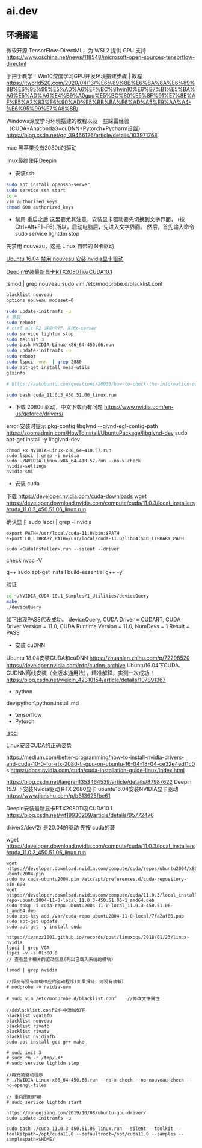 # ai.dev

## 环境搭建

微软开源 TensorFlow-DirectML，为 WSL2 提供 GPU 支持
https://www.oschina.net/news/118548/microsoft-open-sources-tensorflow-directml

手把手教学！Win10深度学习GPU开发环境搭建步骤 | 教程
https://itworld520.com/2020/04/13/%E6%89%8B%E6%8A%8A%E6%89%8B%E6%95%99%E5%AD%A6%EF%BC%81win10%E6%B7%B1%E5%BA%A6%E5%AD%A6%E4%B9%A0gpu%E5%BC%80%E5%8F%91%E7%8E%AF%E5%A2%83%E6%90%AD%E5%BB%BA%E6%AD%A5%E9%AA%A4-%E6%95%99%E7%A8%8B/

Windows深度学习环境搭建的教程以及一些踩雷经验（CUDA+Anaconda3+cuDNN+Pytorch+Pycharm设置）
https://blog.csdn.net/qq_39466126/article/details/103971768

mac 黑苹果没有2080ti的驱动

linux最终使用Deepin

+ 安装ssh
```bash
sudo apt install openssh-server 
sudo service ssh start
cd ~
vim authorized_keys
chmod 600 authorized_keys
```
+ 禁用
重启之后,这里要尤其注意，安装显卡驱动要先切换到文字界面，
(按Ctrl+Alt+F1~F6).所以，启动电脑后，先进入文字界面。 
然后，首先输入命令 sudo service lightdm stop

先禁用 nouveau，这是 Linux 自带的 N卡驱动

[Ubuntu 16.04 禁用 nouveau 安装 nvidia显卡驱动](https://blog.csdn.net/u012442845/article/details/78855573)

[Deepin安装最新显卡RTX2080Ti及CUDA10.1](https://blog.csdn.net/wf19930209/article/details/95772476)

lsmod | grep nouveau
sudo vim /etc/modprobe.d/blacklist.conf

```bash
blacklist nouveau
options nouveau modeset=0
```

```bash
sudo update-initramfs -u
# 重启
sudo reboot
# ctrl alt F2 进命令行，关闭x-server
sudo service lightdm stop
sudo telinit 3
sudo bash NVIDIA-Linux-x86_64-450.66.run
sudo update-initramfs -u
sudo reboot
sudo lspci -vnn  | grep 2080
sudo apt-get install mesa-utils
glxinfo

# https://askubuntu.com/questions/28033/how-to-check-the-information-of-current-installed-video-drivers

sudo bash cuda_11.0.3_450.51.06_linux.run 
```

+ 下载 2080ti 驱动，中文下载而有问题
https://www.nvidia.com/en-us/geforce/drivers/

error 安装时提示
pkg-config libglvnd
--glvnd-egl-config-path
https://zoomadmin.com/HowToInstall/UbuntuPackage/libglvnd-dev
sudo apt-get install -y libglvnd-dev

```
chmod +x NVIDIA-Linux-x86_64–410.57.run
sudo lspci | grep -i nvidia
sudo ./NVIDIA-Linux-x86_64–410.57.run --no-x-check
nvidia-settings
nvidia-smi
```

+ 安装 cuda

下载
https://developer.nvidia.com/cuda-downloads
wget https://developer.download.nvidia.com/compute/cuda/11.0.3/local_installers/cuda_11.0.3_450.51.06_linux.run

确认显卡
sudo lspci | grep -i nvidia

```.bashrc
export PATH=/usr/local/cuda-11.0/bin:$PATH
export LD_LIBRARY_PATH=/usr/local/cuda-11.0/lib64:$LD_LIBRARY_PATH
```
    sudo <CudaInstaller>.run --silent --driver
check
nvcc -V

g++
sudo apt-get install build-essential g++ -y

验证

```bash
cd ~/NVIDIA_CUDA-10.1_Samples/1_Utilities/deviceQuery
make
./deviceQuery
```

如下出现PASS代表成功。
deviceQuery, CUDA Driver = CUDART, CUDA Driver Version = 11.0, CUDA Runtime Version = 11.0, NumDevs = 1 Result = PASS

+ 安装 cuDNN
  
Ubuntu 18.04安装CUDA和cuDNN
https://zhuanlan.zhihu.com/p/72298520
https://developer.nvidia.com/rdp/cudnn-archive
Ubuntu16.04下CUDA、CUDNN离线安装（全版本通用法），精准解释，实测一次成功！
https://blog.csdn.net/weixin_42310154/article/details/107891367

+ python

dev\python\python.install.md

+ tensorflow
+ Pytorch


[lspci](https://blog.csdn.net/cclethe/article/details/103021112)

[Linux安装CUDA的正确姿势](https://blog.csdn.net/wf19930209/article/details/81879514)

<https://medium.com/better-programming/how-to-install-nvidia-drivers-and-cuda-10-0-for-rtx-2080-ti-gpu-on-ubuntu-16-04-18-04-ce32e4edf1c0>
s
<https://docs.nvidia.com/cuda/cuda-installation-guide-linux/index.html>


https://blog.csdn.net/langren1353464539/article/details/87987622
Deepin 15.9 下安装Nvidia驱动 RTX 2080显卡
ubuntu16.04安装NVIDIA显卡驱动
https://www.jianshu.com/p/b313625fbe61

Deepin安装最新显卡RTX2080Ti及CUDA10.1
https://blog.csdn.net/wf19930209/article/details/95772476

driver2/dev/2/ 是20.04的驱动
先按 cuda的装

wget https://developer.download.nvidia.com/compute/cuda/11.0.3/local_installers/cuda_11.0.3_450.51.06_linux.run
~~~~
wget https://developer.download.nvidia.com/compute/cuda/repos/ubuntu2004/x86_64/cuda-ubuntu2004.pin
sudo mv cuda-ubuntu2004.pin /etc/apt/preferences.d/cuda-repository-pin-600
wget https://developer.download.nvidia.com/compute/cuda/11.0.3/local_installers/cuda-repo-ubuntu2004-11-0-local_11.0.3-450.51.06-1_amd64.deb
sudo dpkg -i cuda-repo-ubuntu2004-11-0-local_11.0.3-450.51.06-1_amd64.deb
sudo apt-key add /var/cuda-repo-ubuntu2004-11-0-local/7fa2af80.pub
sudo apt-get update
sudo apt-get -y install cuda

https://ivanzz1001.github.io/records/post/linuxops/2018/01/23/linux-nvidia
lspci | grep VGA 
lspci -v -s 01:00.0
// 查看显卡相关的驱动信息(列出已载入系统的模块)

lsmod | grep nvidia

//探测有没有装载相应的驱动程序(如果报错，则没有装载）
# modprobe -v nvidia-uvm

# sudo vim /etc/modprobe.d/blacklist.conf    //修改文件属性

//向blacklist.conf文件中添加如下
blacklist vga16fb
blacklist nouveau
blacklist rivafb
blacklist rivatv
blacklist nvidiafb
sudo apt install gcc g++ make

# sudo init 3
# sudo rm -r /tmp/.X* 
# sudo service lightdm stop

//再安装驱动程序
# ./NVIDIA-Linux-x86_64-450.66.run --no-x-check --no-nouveau-check --no-opengl-files

// 重启图形环境
# sudo service lightdm start

https://xungejiang.com/2019/10/08/ubuntu-gpu-driver/
sudo update-initramfs -u

sudo bash ./cuda_11.0.3_450.51.06_linux.run --silent --toolkit --toolkitpath=/opt/cuda11.0 --defaultroot=/opt/cuda11.0 --samples --samplespath=$HOME/
